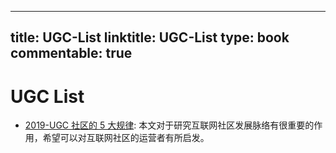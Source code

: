 
---
title: UGC-List
linktitle: UGC-List
type: book
commentable: true
---

# UGC List

- [2019-UGC 社区的 5 大规律](https://36kr.com/p/5281287): 本文对于研究互联网社区发展脉络有很重要的作用，希望可以对互联网社区的运营者有所启发。

    